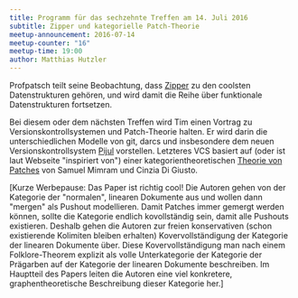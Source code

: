 ```yaml
---
title: Programm für das sechzehnte Treffen am 14. Juli 2016
subtitle: Zipper und kategorielle Patch-Theorie
meetup-announcement: 2016-07-14
meetup-counter: "16"
meetup-time: 19:00
author: Matthias Hutzler
---
```


Profpatsch teilt seine Beobachtung, dass
[Zipper](https://www.st.cs.uni-saarland.de/edu/seminare/2005/advanced-fp/docs/huet-zipper.pdf)
zu den coolsten Datenstrukturen gehören, und wird damit die Reihe
über funktionale Datenstrukturen fortsetzen.

Bei diesem oder dem nächsten Treffen wird Tim einen Vortrag zu
Versionskontrollsystemen und Patch-Theorie halten. Er wird darin die
unterschiedlichen Modelle von git, darcs und insbesondere dem neuen
Versionskontrollsystem [Pijul](http://pijul.org/) vorstellen. Letzteres VCS
basiert auf (oder ist laut Webseite "inspiriert von") einer
kategorientheoretischen [Theorie von](http://www.lix.polytechnique.fr/Labo/Samuel.Mimram/docs/mimram_ctp.pdf)
[Patches](http://www.lix.polytechnique.fr/Labo/Samuel.Mimram/docs/mimram_ctp_slides.pdf)
von Samuel Mimram und Cinzia Di Giusto.

[Kurze Werbepause: Das Paper ist richtig cool! Die Autoren gehen von der
Kategorie der "normalen", linearen Dokumente aus und wollen dann
"mergen" als Pushout modellieren. Damit Patches immer gemergt werden
können, sollte die Kategorie endlich kovollständig sein, damit alle
Pushouts existieren. Deshalb gehen die Autoren zur freien konservativen
(schon existierende Kolimiten bleiben erhalten) Kovervollständigung der
Kategorie der linearen Dokumente über. Diese Kovervollständigung man
nach einem Folklore-Theorem explizit als volle Unterkategorie der
Kategorie der Prägarben auf der Kategorie der linearen Dokumente
beschreiben. Im Hauptteil des Papers leiten die Autoren eine viel
konkretere, graphentheoretische Beschreibung dieser Kategorie her.]
